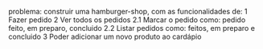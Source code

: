 problema: construir uma hamburger-shop, com as funcionalidades de:
1 Fazer pedido
2 Ver todos os pedidos
2.1 Marcar o pedido como: pedido feito, em preparo, concluido
2.2 Listar pedidos como: feitos, em preparo e concluido
3 Poder adicionar um novo produto ao cardápio
